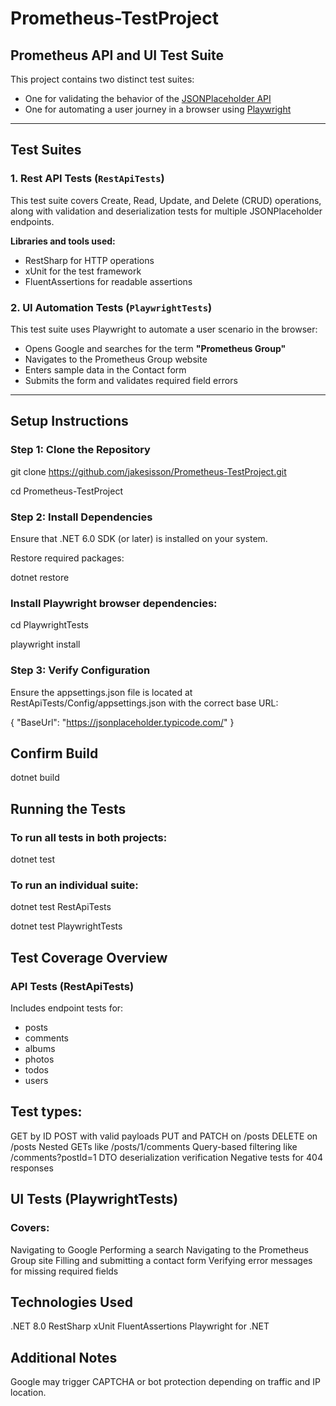 # Prometheus-TestProject

## Prometheus API and UI Test Suite

This project contains two distinct test suites:

- One for validating the behavior of the [JSONPlaceholder API](https://jsonplaceholder.typicode.com/)
- One for automating a user journey in a browser using [Playwright](https://playwright.dev/dotnet/)

---

## Test Suites

### 1. Rest API Tests (`RestApiTests`)

This test suite covers Create, Read, Update, and Delete (CRUD) operations, along with validation and deserialization tests for multiple JSONPlaceholder endpoints.

**Libraries and tools used:**

- RestSharp for HTTP operations  
- xUnit for the test framework  
- FluentAssertions for readable assertions  

### 2. UI Automation Tests (`PlaywrightTests`)

This test suite uses Playwright to automate a user scenario in the browser:

- Opens Google and searches for the term **"Prometheus Group"**  
- Navigates to the Prometheus Group website  
- Enters sample data in the Contact form  
- Submits the form and validates required field errors  

---

## Setup Instructions

### Step 1: Clone the Repository

git clone https://github.com/jakesisson/Prometheus-TestProject.git

cd Prometheus-TestProject

### Step 2: Install Dependencies

Ensure that .NET 6.0 SDK (or later) is installed on your system.

Restore required packages:

dotnet restore

### Install Playwright browser dependencies:

cd PlaywrightTests

playwright install

### Step 3: Verify Configuration
Ensure the appsettings.json file is located at RestApiTests/Config/appsettings.json with the correct base URL:

{
  "BaseUrl": "https://jsonplaceholder.typicode.com/"
}

## Confirm Build

dotnet build

## Running the Tests
### To run all tests in both projects:

dotnet test

### To run an individual suite:

dotnet test RestApiTests

dotnet test PlaywrightTests

## Test Coverage Overview

### API Tests (RestApiTests)
Includes endpoint tests for:
- posts
- comments
- albums
- photos
- todos
- users

## Test types:

GET by ID
POST with valid payloads
PUT and PATCH on /posts
DELETE on /posts
Nested GETs like /posts/1/comments
Query-based filtering like /comments?postId=1
DTO deserialization verification
Negative tests for 404 responses

## UI Tests (PlaywrightTests)
### Covers:

Navigating to Google
Performing a search
Navigating to the Prometheus Group site
Filling and submitting a contact form
Verifying error messages for missing required fields

## Technologies Used
.NET 8.0
RestSharp
xUnit
FluentAssertions
Playwright for .NET

## Additional Notes
Google may trigger CAPTCHA or bot protection depending on traffic and IP location.
